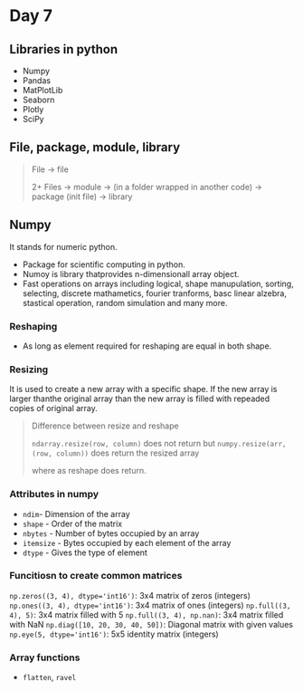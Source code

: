 # Day 7

## Libraries in python

- Numpy
- Pandas
- MatPlotLib
- Seaborn
- Plotly
- SciPy

## File, package, module, library

> File -> file
>
> 2+ Files -> module -> (in a folder wrapped in another code) -> package (init file) -> library

## Numpy

It stands for numeric python.

- Package for scientific computing in python.
- Numoy is library thatprovides n-dimensionall array object.
- Fast operations on arrays including logical, shape manupulation, sorting, selecting, discrete mathametics, fourier tranforms, basc linear alzebra, stastical operation, random simulation and many more.

### Reshaping

- As long as element required for reshaping are equal in both shape.

### Resizing

It is used to create a new array with a specific shape.
If the new array is larger thanthe original array than the new array is filled with repeaded copies of original array.

> Difference between resize and reshape
>
> `ndarray.resize(row, column)` does not return but `numpy.resize(arr, (row, column))` does return the resized array
>
> where as reshape does return.

### Attributes in numpy

- `ndim`- Dimension of the array
- `shape` - Order of the matrix
- `nbytes` - Number of bytes occupied by an array
- `itemsize` - Bytes occupied by each element of the array
- `dtype` - Gives the type of element

### Funcitiosn to create common matrices

`np.zeros((3, 4), dtype='int16')`: 3x4 matrix of zeros (integers)
`np.ones((3, 4), dtype='int16')`: 3x4 matrix of ones (integers)
`np.full((3, 4), 5)`: 3x4 matrix filled with 5
`np.full((3, 4), np.nan)`: 3x4 matrix filled with NaN
`np.diag([10, 20, 30, 40, 50])`: Diagonal matrix with given values
`np.eye(5, dtype='int16')`: 5x5 identity matrix (integers)

### Array functions

- `flatten`, `ravel`
